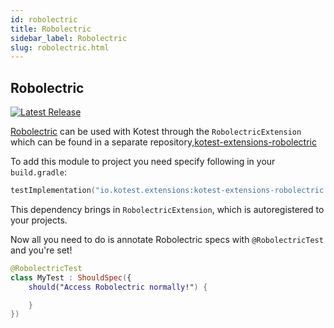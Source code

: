 ```yaml
---
id: robolectric
title: Robolectric
sidebar_label: Robolectric
slug: robolectric.html
---
```




## Robolectric

[![Latest Release](https://img.shields.io/maven-central/v/io.kotest.extensions/kotest-extensions-robolectric)](https://search.maven.org/artifact/io.kotest.extensions/kotest-extensions-robolectric)


[Robolectric](http://robolectric.org/) can be used with Kotest through the `RobolectricExtension` which can be found in a separate repository,[kotest-extensions-robolectric](https://github.com/kotest/kotest-extensions-robolectric)

To add this module to project you need specify following in your `build.gradle`:

```kotlin
testImplementation("io.kotest.extensions:kotest-extensions-robolectric:${version}")
```

This dependency brings in `RobolectricExtension`, which is autoregistered to your projects.

Now all you need to do is annotate Robolectric specs with `@RobolectricTest` and you're set!

```kotlin
@RobolectricTest
class MyTest : ShouldSpec({
    should("Access Robolectric normally!") {

    }
})
```



